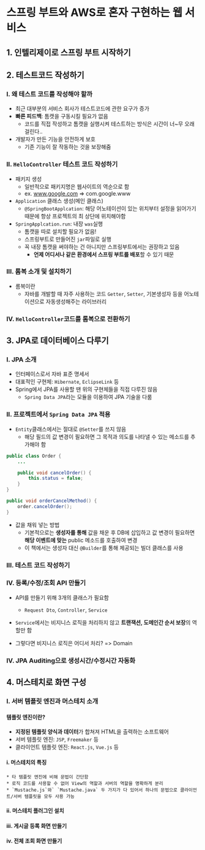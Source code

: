 # 스프링 부트와 AWS로 혼자 구현하는 웹 서비스

## 1. 인텔리제이로 스프링 부트 시작하기

## 2. 테스트코드 작성하기
### I. 왜 테스트 코드를 작성해야 할까
* 최근 대부분의 서비스 회사가 테스트코드에 관한 요구가 증가
* **빠른 피드백**: 톰캣을 구동시킬 필요가 없음
    * 코드를 직접 작성하고 톰캣을 실행시켜 테스트하는 방식은 시간이 너~무 오래걸린다..
* 개발자가 만든 기능을 안전하게 보호
    * 기존 기능이 잘 작동하는 것을 보장해줌

### II. `HelloController` 테스트 코드 작성하기
*  패키지 생성
    * 일반적으로 패키지명은 웹사이트의 역순으로 함
    * ex. www.google.com => com.google.www
* `Application` 클래스 생성(메인 클래스)
    * `@SpringBootApplcation`: 해당 어노테이션이 있는 위치부터 설정을 읽어가기 때문에 항상 프로젝트의 최 상단에 위치해야함
* `SpringApplcation.run`: 내장 `was`실행
    * 톰캣을 따로 설치할 필요가 없음!
    * 스프링부트로 만들어진 `jar`파일로 실행
    * 꼭 내장 톰캣을 써야하는 건 아니지만 스프링부트에서는 권장하고 있음
        * **언제 어디서나 같은 환경에서 스프링 부트를 배포**할 수 있기 때문

### III. 롬복 소개 및 설치하기
* 롬복이란
    * 자바를 개발할 때 자주 사용하는 코드 `Getter`, `Setter`, 기본생성자 등을 어노테이션으로 자동생성해주는 라이브러리

### IV. `HelloController`코드를 롬복으로 전환하기

## 3. JPA로 데이터베이스 다루기
### I. JPA 소개
* 인터페이스로서 자바 표준 명세서
* 대표적인 구현체: `Hibernate`, `EclipseLink` 등
* Spring에서 JPA를 사용할 땐 위의 구현체들을 직접 다루진 않음
    * `Spring Data JPA`라는 모듈을 이용하여 JPA 기술을 다룸

### II. 프로젝트에서 `Spring Data JPA` 적용
* `Entity`클래스에서는 절대로 `@Setter`를 쓰지 않음
    * 해당 필드의 값 변경이 필요하면 그 목적과 의도를 나타낼 수 있는 메소드를 추가해야 함
~~~java
public class Order {
    ...

    public void cancelOrder() {
        this.status = false;
    }
}

public void orderCancelMethod() {
    order.cancelOrder();
}
~~~

* 값을 채워 넣는 방법
    * 기본적으로는 **생성자를 통해** 값을 채운 후 DB에 삽입하고 값 변경이 필요하면 **해당 이벤트에 맞는** public 메소드를 호출하여 변경
    * 이 책에서는 생성자 대신 `@Builder`를 통해 제공되는 빌더 클래스를 사용


### III. 테스트 코드 작성하기

### IV. 등록/수정/조회 API 만들기
* API를 만들기 위해 3개의 클래스가 필요함
    * `Request Dto`, `Controller`, `Service`
* `Service`에서는 비지니스 로직을 처리하지 않고 **트랜잭션, 도메인간 순서 보장**의 역할만 함

* 그렇다면 비지니스 로직은 어디서 처리? => Domain

### IV. JPA Auditing으로 생성시간/수정시간 자동화

## 4. 머스테치로 화면 구성
### I. 서버 템플릿 엔진과 머스테치 소개
#### 템플릿 엔진이란?
* **지정된 템플릿 양식과 데이터**가 합쳐져 HTML을 출력하는 소프트웨어
* 서버 템플릿 엔진: `JSP`, `Freemaker` 등
* 클라이언트 템플릿 엔진: `React.js`, `Vue.js` 등

#### i. 머스테치의 특징
    * 타 템플릿 엔진에 비해 문법이 간단함
    * 로직 코드를 사용할 수 없어 View의 역할과 서버의 역할을 명확하게 분리
    * `Mustache.js`와` `Mustache.java` 두 가지가 다 있어서 하나의 문법으로 클라이언트/서버 템플릿을 모두 사용 가능

#### ii. 머스테치 플러그인 설치

#### iii. 게시글 등록 화면 만들기
#### iv. 전체 조회 화면 만들기

